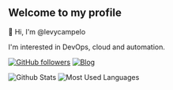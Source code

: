 ## Welcome to my profile

👋 Hi, I'm @levycampelo

I'm interested in DevOps, cloud and automation.

<!---
levycampelo/levycampelo is a ✨ special ✨ repository because its `README.md` (this file) appears on your GitHub profile.
You can click the Preview link to take a look at your changes.
--->

[![GitHub followers](https://img.shields.io/github/followers/levycampelo?label=GitHub&logo=Github&style=for-the-badge)](https://github.com/levycampelo) [![Blog](https://img.shields.io/website?down_color=blue&down_message=rotageek.com.br&label=Blog&logo=ghost&logoColor=green&style=for-the-badge&up_color=blue&up_message=rotageek.com.br&url=https%3A%2F%2Frotageek.com.br)](https://rotageek.com.br)

![Github Stats](https://github-readme-stats.vercel.app/api?username=levycampelo&theme=cobalt&show_icons=true) 
![Most Used Languages](https://github-readme-stats.vercel.app/api/top-langs/?username=levycampelo&hide=java&layout=compact&theme=dark)

